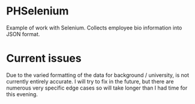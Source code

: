 # PHSelenium
 Example of work with Selenium. Collects employee bio information into JSON format. 
 
 # Current issues
 Due to the varied formatting of the data for background / university, is not currently entirely accurate. I will try to fix in the future, but there are numerous very specific edge cases so will take longer than I had time for this evening. 
